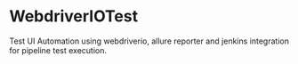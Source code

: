 # WebdriverIOTest
Test UI Automation using webdriverio, allure reporter and jenkins integration for pipeline test execution.
